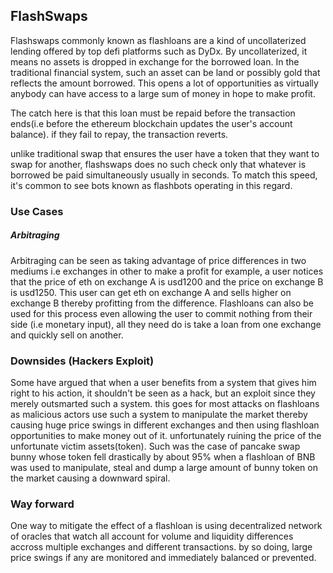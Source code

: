## FlashSwaps

Flashswaps commonly known as flashloans are a kind of uncollaterized lending offered by top defi platforms such as DyDx. By uncollaterized, it means no assets is dropped in exchange for the borrowed loan. In the traditional financial system, such an asset can be land or possibly gold that reflects the amount borrowed. This opens a lot of opportunities as virtually anybody can have access to a large sum of money in hope to make profit.

The catch here is that this loan must be repaid before the transaction ends(i.e before the ethereum blockchain updates the user's account balance). if they fail to repay, the transaction reverts.

unlike traditional swap that ensures the user have a token that they want to swap for another, flashswaps does no such check only that whatever is borrowed be paid simultaneously usually in seconds. To match this speed, it's common to see bots known as flashbots operating in this regard.

### Use Cases
##### Arbitraging

Arbitraging can be seen as taking advantage of price differences in two mediums i.e exchanges in other to make a profit for example, a user notices that the price of eth on exchange A is usd1200 and the price on exchange B is usd1250. This user can get eth on exchange A and sells higher on exchange B thereby profitting from the difference. Flashloans can also be used for this process even allowing the user to commit nothing from their side (i.e monetary input), all they need do is take a loan from one exchange and quickly sell on another.

### Downsides (Hackers Exploit)

Some have argued that when a user benefits from a system that gives him right to his action, it shouldn't be seen as a hack, but an exploit since they merely outsmarted such a system. this goes for most attacks on flashloans as malicious actors use such a system to manipulate the market thereby causing huge price swings in different exchanges and then using flashloan opportunities to make money out of it. unfortunately ruining the price of the unfortunate victim assets(token). Such was the case of pancake swap bunny whose token fell drastically by about 95% when a flashloan of BNB was used to manipulate, steal and dump a large amount of bunny token on the market causing a downward spiral.

### Way forward

One way to mitigate the effect of a flashloan is using decentralized network of oracles that watch all account for volume and liquidity differences accross multiple exchanges and different transactions. by so doing, large price swings if any are monitored and immediately balanced or prevented. 
